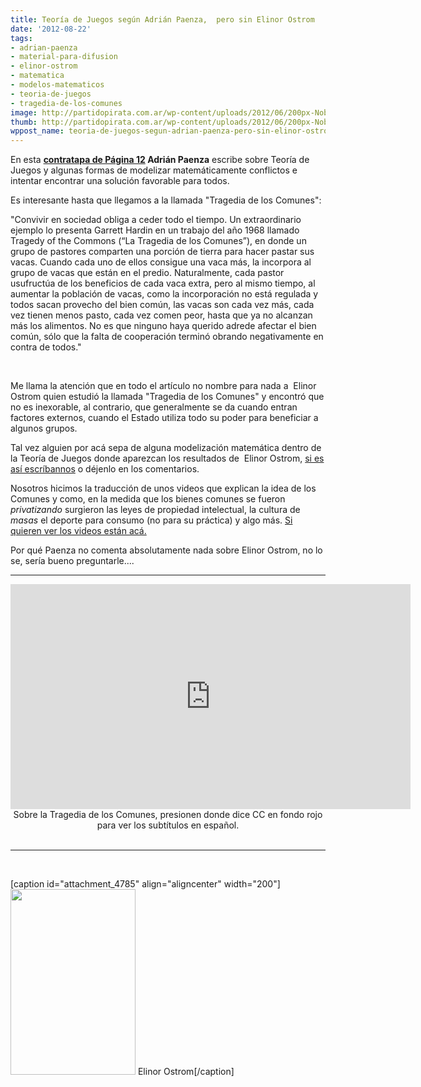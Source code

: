 ```yaml
---
title: Teoría de Juegos según Adrián Paenza,  pero sin Elinor Ostrom
date: '2012-08-22'
tags:
- adrian-paenza
- material-para-difusion
- elinor-ostrom
- matematica
- modelos-matematicos
- teoria-de-juegos
- tragedia-de-los-comunes
image: http://partidopirata.com.ar/wp-content/uploads/2012/06/200px-Nobel_Prize_2009-Press_Conference_KVA-30.jpg
thumb: http://partidopirata.com.ar/wp-content/uploads/2012/06/200px-Nobel_Prize_2009-Press_Conference_KVA-30-150x150.jpg
wppost_name: teoria-de-juegos-segun-adrian-paenza-pero-sin-elinor-ostrom
---
```


En esta <strong><a href="http://www.pagina12.com.ar/diario/contratapa/13-201097-2012-08-15.html" target="_blank">contratapa de Página 12</a> Adrián Paenza</strong> escribe sobre Teoría de Juegos y algunas formas de modelizar matemáticamente conflictos e intentar encontrar una solución favorable para todos.

Es interesante hasta que llegamos a la llamada "Tragedia de los Comunes":

"Convivir en sociedad obliga a ceder todo el tiempo. Un extraordinario ejemplo lo presenta Garrett Hardin en un trabajo del año 1968 llamado Tragedy of the Commons (“La Tragedia de los Comunes”), en donde un grupo de pastores comparten una porción de tierra para hacer pastar sus vacas. Cuando cada uno de ellos consigue una vaca más, la incorpora al grupo de vacas que están en el predio. Naturalmente, cada pastor usufructúa de los beneficios de cada vaca extra, pero al mismo tiempo, al aumentar la población de vacas, como la incorporación no está regulada y todos sacan provecho del bien común, las vacas son cada vez más, cada vez tienen menos pasto, cada vez comen peor, hasta que ya no alcanzan más los alimentos. No es que ninguno haya querido adrede afectar el bien común, sólo que la falta de cooperación terminó obrando negativamente en contra de todos."

&nbsp;

Me llama la atención que en todo el artículo no nombre para nada a  Elinor Ostrom quien estudió la llamada "Tragedia de los Comunes" y encontró que no es inexorable, al contrario, que generalmente se da cuando entran factores externos, cuando el Estado utiliza todo su poder para beneficiar a algunos grupos.

Tal vez alguien por acá sepa de alguna modelización matemática dentro de la Teoría de Juegos donde aparezcan los resultados de  Elinor Ostrom, <a href="http://partidopirata.com.ar/contacto">si es así escríbannos</a> o déjenlo en los comentarios.

Nosotros hicimos la traducción de unos videos que explican la idea de los Comunes y como, en la medida que los bienes comunes se fueron <em>privatizando</em> surgieron las leyes de propiedad intelectual, la cultura de <em>masas</em> el deporte para consumo (no para su práctica) y algo más.
<a href="http://partidopirata.com.ar/4784/en-homenaje-a-elinor-ostrom">Si quieren ver los videos están acá.</a>

Por qué Paenza no comenta absolutamente nada sobre Elinor Ostrom, no lo se, sería bueno preguntarle....

<hr />

<center>
<iframe src="https://www.youtube.com/embed/BObf3ZUSUcE?feature=player_detailpage" frameborder="0" width="640" height="360"></iframe>
Sobre la Tragedia de los Comunes, presionen donde dice CC en fondo rojo para ver los subtítulos en español.</center>&nbsp;

<hr />

&nbsp;

[caption id="attachment_4785" align="aligncenter" width="200"]<a href="http://partidopirata.com.ar/wp-content/uploads/2012/06/200px-Nobel_Prize_2009-Press_Conference_KVA-30.jpg"><img class="size-full wp-image-4785" title="200px-Nobel_Prize_2009-Press_Conference_KVA-30" src="http://partidopirata.com.ar/wp-content/uploads/2012/06/200px-Nobel_Prize_2009-Press_Conference_KVA-30.jpg" alt="" width="200" height="297" /></a> Elinor Ostrom[/caption]
